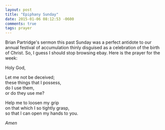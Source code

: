 ```yaml
---
layout: post
title: "Epiphany Sunday"
date: 2015-01-06 08:12:53 -0600
comments: true
tags: prayer
---
```


Brian Partridge's sermon this past Sunday was a perfect antidote to our annual festival of accumulation thinly disguised as a celebration of the birth of Christ. So, I guess I should stop browsing ebay.  Here is the prayer for the week:

Holy God,

Let me not be deceived;  
these things that I possess,  
do I use them,  
or do they use me?

Help me to loosen my grip  
on that which I so tightly grasp,  
so that I can open my hands to you.

*Amen*

